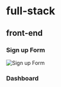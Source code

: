 # full-stack
## front-end
### Sign up Form
![Sign up Form](/full-stack/signup-form-project/image/signup-form.png)
### Dashboard
